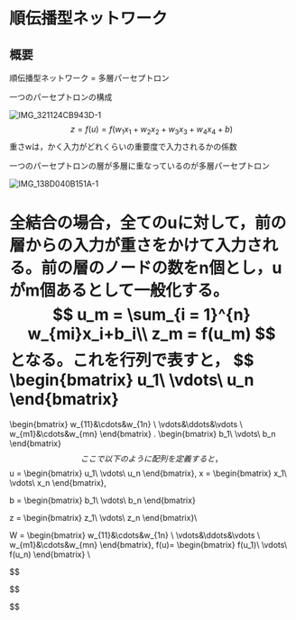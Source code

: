 # 順伝播型ネットワーク

## 概要

順伝播型ネットワーク = 多層パーセプトロン

一つのパーセプトロンの構成

![IMG_321124CB943D-1](/Users/okpn/Downloads/IMG_321124CB943D-1.jpeg)
$$
z = f(u) = f(w_1x_1+w_2x_2+w_3x_3+w_4x_4 + b)
$$
重さwは，かく入力がどれくらいの重要度で入力されるかの係数



一つのパーセプトロンの層が多層に重なっているのが多層パーセプトロン

![IMG_138D040B151A-1](/Users/okpn/Downloads/IMG_138D040B151A-1.jpeg)

全結合の場合，全てのuに対して，前の層からの入力が重さをかけて入力される。前の層のノードの数をn個とし，uがm個あるとして一般化する。
$$
u_m = \sum_{i = 1}^{n} w_{mi}x_i+b_i\\
z_m = f(u_m)
$$
となる。これを行列で表すと，
$$
\begin{bmatrix}
	u_1\\
	\vdots\\
	u_n
\end{bmatrix}
= 
\begin{bmatrix}
	w_{11}&\cdots&w_{1n} \\
	\vdots&\ddots&\vdots \\
	w_{m1}&\cdots&w_{mn}
\end{bmatrix}
.
\begin{bmatrix}
	b_1\\
	\vdots\\
	b_n
\end{bmatrix}
$$
ここで以下のように配列を定義すると，
$$
u = 
\begin{bmatrix}
	u_1\\
	\vdots\\
	u_n
\end{bmatrix},
x = 
\begin{bmatrix}
	x_1\\
	\vdots\\
	x_n
\end{bmatrix},

b =
\begin{bmatrix}
	b_1\\
	\vdots\\
	b_n
\end{bmatrix}

z = 
\begin{bmatrix}
 z_1\\
 \vdots\\
 z_n
\end{bmatrix}\\

W = 
\begin{bmatrix}
	w_{11}&\cdots&w_{1n} \\
	\vdots&\ddots&\vdots \\
	w_{m1}&\cdots&w_{mn}
\end{bmatrix},
f(u)=
\begin{bmatrix}
	f(u_1)\\
	\vdots\\
	f(u_n)
\end{bmatrix} \\

$$



$$

$$
